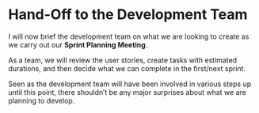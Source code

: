 # Hand-Off to the Development Team

I will now brief the development team on what we are looking to create as we carry out our **Sprint Planning Meeting**.

As a team, we will review the user stories, create tasks with estimated durations, and then decide what we can complete in the first/next sprint.

Seen as the development team will have been involved in various steps up until this point, there shouldn’t be any major surprises about what we are planning to develop.
